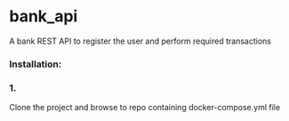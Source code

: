 # bank_api
A bank REST API to register the user and perform required transactions

### Installation:
### 1.
Clone the project and browse to repo containing docker-compose.yml file
